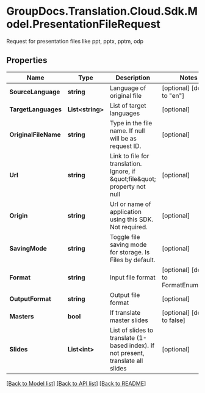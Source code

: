 # GroupDocs.Translation.Cloud.Sdk.Model.PresentationFileRequest
Request for presentation files like ppt, pptx, pptm, odp

## Properties

Name | Type | Description | Notes
------------ | ------------- | ------------- | -------------
**SourceLanguage** | **string** | Language of original file | [optional] [default to "en"]
**TargetLanguages** | **List&lt;string&gt;** | List of target languages | [optional] 
**OriginalFileName** | **string** | Type in the file name. If null will be as request ID. | [optional] 
**Url** | **string** | Link to file for translation. Ignore, if \&quot;file\&quot; property not null | [optional] 
**Origin** | **string** | Url or name of application using this SDK. Not required. | [optional] 
**SavingMode** | **string** | Toggle file saving mode for storage.  Is Files by default. | [optional] 
**Format** | **string** | Input file format | [optional] [default to FormatEnum.Pptx]
**OutputFormat** | **string** | Output file format | [optional] 
**Masters** | **bool** | If translate master slides | [optional] [default to false]
**Slides** | **List&lt;int&gt;** | List of slides to translate (1-based index). If not present, translate all slides | [optional] 

[[Back to Model list]](../README.md#documentation-for-models) [[Back to API list]](../README.md#documentation-for-api-endpoints) [[Back to README]](../README.md)

